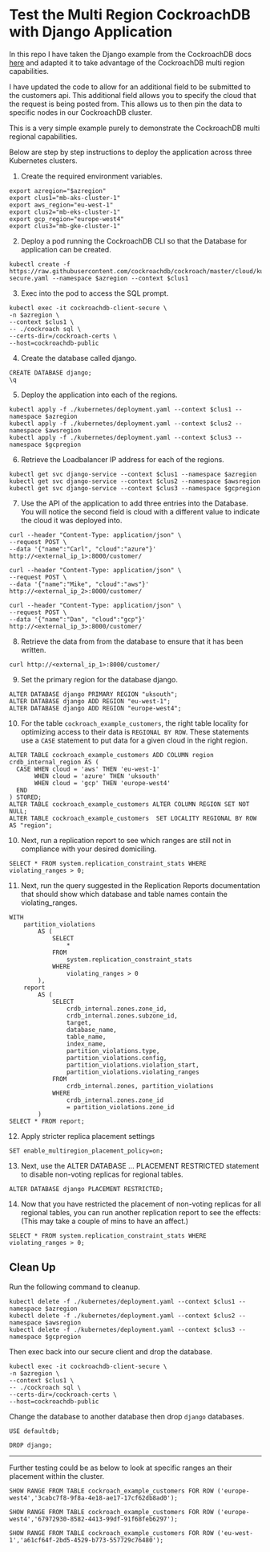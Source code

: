 # Test the Multi Region CockroachDB with Django Application

In this repo I have taken the Django example from the CockroachDB docs [here](https://www.cockroachlabs.com/docs/stable/build-a-python-app-with-cockroachdb-django.html) and adapted it to take advantage of the CockroachDB multi region capabilities.

I have updated the code to allow for an additional field to be submitted to the customers api. This additional field allows you to specify the cloud that the request is being posted from. This allows us to then pin the data to specific nodes in our CockroachDB cluster.

This is a very simple example purely to demonstrate the CockroachDB multi regional capabilities.

Below are step by step instructions to deploy the application across three Kubernetes clusters.


1. Create the required environment variables.
```
export azregion="$azregion"
export clus1="mb-aks-cluster-1"
export aws_region="eu-west-1"
export clus2="mb-eks-cluster-1"
export gcp_region="europe-west4"
export clus3="mb-gke-cluster-1"
```


2. Deploy a pod running the CockroachDB CLI so that the Database for application can be created.
```
kubectl create -f https://raw.githubusercontent.com/cockroachdb/cockroach/master/cloud/kubernetes/multiregion/client-secure.yaml --namespace $azregion --context $clus1
```

3. Exec into the pod to access the SQL prompt.
```
kubectl exec -it cockroachdb-client-secure \
-n $azregion \
--context $clus1 \
-- ./cockroach sql \
--certs-dir=/cockroach-certs \
--host=cockroachdb-public
```

4. Create the database called django.
```
CREATE DATABASE django;
\q
```

5. Deploy the application into each of the regions.
```
kubectl apply -f ./kubernetes/deployment.yaml --context $clus1 --namespace $azregion
kubectl apply -f ./kubernetes/deployment.yaml --context $clus2 --namespace $awsregion
kubectl apply -f ./kubernetes/deployment.yaml --context $clus3 --namespace $gcpregion
```

6. Retrieve the Loadbalancer IP address for each of the regions.
```
kubectl get svc django-service --context $clus1 --namespace $azregion
kubectl get svc django-service --context $clus2 --namespace $awsregion
kubectl get svc django-service --context $clus3 --namespace $gcpregion
```

7. Use the API of the application to add three entries into the Database. You will notice the second field is cloud with a different value to indicate the cloud it was deployed into.
```
curl --header "Content-Type: application/json" \
--request POST \
--data '{"name":"Carl", "cloud":"azure"}' http://<external_ip_1>:8000/customer/

curl --header "Content-Type: application/json" \
--request POST \
--data '{"name":"Mike", "cloud":"aws"}' http://<external_ip_2>:8000/customer/

curl --header "Content-Type: application/json" \
--request POST \
--data '{"name":"Dan", "cloud":"gcp"}' http://<external_ip_3>:8000/customer/
```

8. Retrieve the data from from the database to ensure that it has been written.
```
curl http://<external_ip_1>:8000/customer/
```

9. Set the primary region for the database django.
```
ALTER DATABASE django PRIMARY REGION "uksouth";
ALTER DATABASE django ADD REGION "eu-west-1";
ALTER DATABASE django ADD REGION "europe-west4";
```

10. For the table `cockroach_example_customers`, the right table locality for optimizing access to their data is `REGIONAL BY ROW`. These statements use a `CASE` statement to put data for a given cloud in the right region.
```
ALTER TABLE cockroach_example_customers ADD COLUMN region crdb_internal_region AS (
  CASE WHEN cloud = 'aws' THEN 'eu-west-1'
       WHEN cloud = 'azure' THEN 'uksouth'
       WHEN cloud = 'gcp' THEN 'europe-west4'
  END
) STORED;
ALTER TABLE cockroach_example_customers ALTER COLUMN REGION SET NOT NULL;
ALTER TABLE cockroach_example_customers  SET LOCALITY REGIONAL BY ROW AS "region";
```

10. Next, run a replication report to see which ranges are still not in compliance with your desired domiciling.
```
SELECT * FROM system.replication_constraint_stats WHERE violating_ranges > 0;
```

11. Next, run the query suggested in the Replication Reports documentation that should show which database and table names contain the violating_ranges.
```
WITH
    partition_violations
        AS (
            SELECT
                *
            FROM
                system.replication_constraint_stats
            WHERE
                violating_ranges > 0
        ),
    report
        AS (
            SELECT
                crdb_internal.zones.zone_id,
                crdb_internal.zones.subzone_id,
                target,
                database_name,
                table_name,
                index_name,
                partition_violations.type,
                partition_violations.config,
                partition_violations.violation_start,
                partition_violations.violating_ranges
            FROM
                crdb_internal.zones, partition_violations
            WHERE
                crdb_internal.zones.zone_id
                = partition_violations.zone_id
        )
SELECT * FROM report;
```

12. Apply stricter replica placement settings
```
SET enable_multiregion_placement_policy=on;
```

13. Next, use the ALTER DATABASE ... PLACEMENT RESTRICTED statement to disable non-voting replicas for regional tables.
```
ALTER DATABASE django PLACEMENT RESTRICTED;
```

14. Now that you have restricted the placement of non-voting replicas for all regional tables, you can run another replication report to see the effects:
(This may take a couple of mins to have an affect.)
```
SELECT * FROM system.replication_constraint_stats WHERE violating_ranges > 0;
```

## Clean Up

Run the following command to cleanup.
```
kubectl delete -f ./kubernetes/deployment.yaml --context $clus1 --namespace $azregion
kubectl delete -f ./kubernetes/deployment.yaml --context $clus2 --namespace $awsregion
kubectl delete -f ./kubernetes/deployment.yaml --context $clus3 --namespace $gcpregion
```
Then exec back into our secure client and drop the database.
```
kubectl exec -it cockroachdb-client-secure \
-n $azregion \
--context $clus1 \
-- ./cockroach sql \
--certs-dir=/cockroach-certs \
--host=cockroachdb-public
```
Change the database to another database then drop `django` databases.
```
USE defaultdb;

DROP django;
```

---

Further testing could be as below to look at specific ranges an their placement within the cluster.
```
SHOW RANGE FROM TABLE cockroach_example_customers FOR ROW ('europe-west4','3cabc7f8-9f8a-4e18-ae17-17cf62db8ad0');

SHOW RANGE FROM TABLE cockroach_example_customers FOR ROW ('europe-west4','67972930-8582-4413-99df-91f68feb6297');

SHOW RANGE FROM TABLE cockroach_example_customers FOR ROW ('eu-west-1','a61cf64f-2bd5-4529-b773-557729c76480');
```

